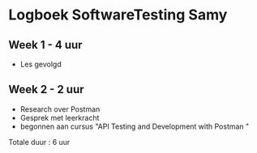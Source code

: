 # Logboek SoftwareTesting Samy
## Week 1 - 4 uur
* Les gevolgd

## Week 2 - 2 uur
* Research over Postman
* Gesprek met leerkracht
* begonnen aan cursus "API Testing and Development with Postman "

Totale duur : 6 uur
